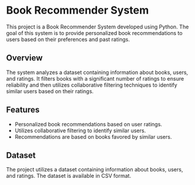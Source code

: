 # Book Recommender System

This project is a Book Recommender System developed using Python. The goal of this system is to provide personalized book recommendations to users based on their preferences and past ratings.

## Overview

The system analyzes a dataset containing information about books, users, and ratings. It filters books with a significant number of ratings to ensure reliability and then utilizes collaborative filtering techniques to identify similar users based on their ratings.

## Features

- Personalized book recommendations based on user ratings.
- Utilizes collaborative filtering to identify similar users.
- Recommendations are based on books favored by similar users.

## Dataset

The project utilizes a dataset containing information about books, users, and ratings. The dataset is available in CSV format.
